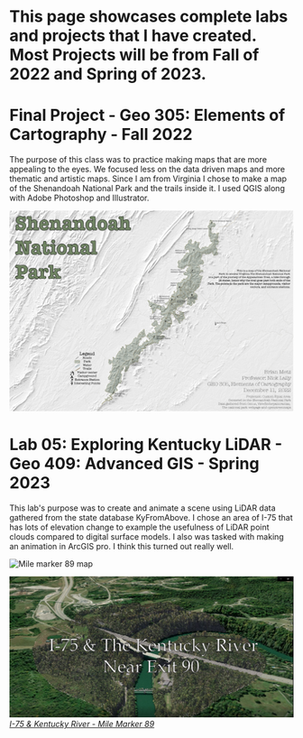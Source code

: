 # This page showcases complete labs and projects that I have created. Most Projects will be from Fall of 2022 and Spring of 2023.


# Final Project - Geo 305: Elements of Cartography - Fall 2022

The purpose of this class was to practice making maps that are more appealing to the eyes. We focused less on the data driven maps and more thematic and artistic maps. Since I am from Virginia I chose to make a map of the Shenandoah National Park and the trails inside it. I used QGIS along with Adobe Photoshop and Illustrator.

![Shenandoah National Park Map](./Maps/FinalShenV2-01.png) 

# Lab 05: Exploring Kentucky LiDAR -  Geo 409: Advanced GIS - Spring 2023

This lab's purpose was to create and animate a scene using LiDAR data gathered from the state database KyFromAbove. I chose an area of I-75 that has lots of elevation change to example the usefulness of LiDAR point clouds compared to digital surface models. I also was tasked with making an animation in ArcGIS pro. I think this turned out really well. 

![Mile marker 89 map](./Maps/I75KyRiverLayout.jpg)     

![Screenshot of animation](./Maps/ScreenCapI75KyRiver.JPG)     
*[I-75 & Kentucky River - Mile Marker 89](https://youtu.be/nSUdGtuF7i0)*
